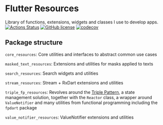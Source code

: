 # Flutter Resources
Library of functions, extensions, widgets and classes I use to develop apps.
<br/>
[![Actions Status](https://github.com/icarohs7/unox-flutter-resmodules/workflows/build/badge.svg)](
https://github.com/icarohs7/unox-flutter-resmodules/actions)
[![GitHub license](https://img.shields.io/github/license/icarohs7/unox-flutter-resmodules.svg)](
https://github.com/icarohs7/unox-flutter-resmodules/blob/master/LICENSE)
[![codecov](https://codecov.io/gh/icarohs7/unox-flutter-resmodules/branch/master/graph/badge.svg)](
https://codecov.io/gh/icarohs7/unox-flutter-resmodules)
## Package structure
`core_resources`: Core utilities and interfaces to abstract common use cases

`masked_text_resources`: Extensions and utilities for masks applied to texts

`search_resources`: Search widgets and utilities

`stream_resources`: Stream + RxDart extensions and utilities

`triple_fp_resources`: Revolves around the [Triple Pattern](https://github.com/Flutterando/triple_pattern),
a state management solution, together with the `Reactor` class, a wrapper
around `ValueNotifier` and many utilities from functional programming including
the `fpdart` package

`value_notifier_resources`: ValueNotifier extensions and utilities